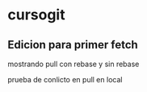 # cursogit
## Edicion para primer fetch


mostrando pull con rebase y sin rebase

prueba de conlicto en pull en local